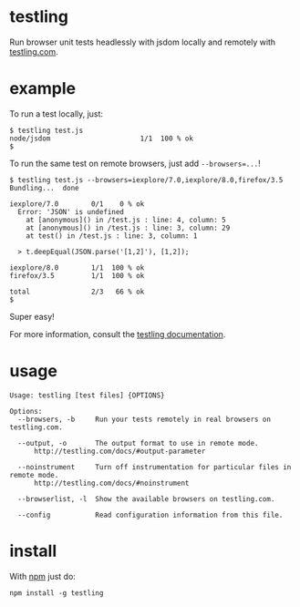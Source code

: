 testling
========

Run browser unit tests headlessly with jsdom locally and remotely with
[testling.com](http://testling.com).

example
=======

To run a test locally, just:

```
$ testling test.js 
node/jsdom                      1/1  100 % ok
$ 
```

To run the same test on remote browsers, just add `--browsers=...`!

```
$ testling test.js --browsers=iexplore/7.0,iexplore/8.0,firefox/3.5
Bundling...  done

iexplore/7.0        0/1    0 % ok
  Error: 'JSON' is undefined
    at [anonymous]() in /test.js : line: 4, column: 5
    at [anonymous]() in /test.js : line: 3, column: 29
    at test() in /test.js : line: 3, column: 1

  > t.deepEqual(JSON.parse('[1,2]'), [1,2]);

iexplore/8.0        1/1  100 % ok
firefox/3.5         1/1  100 % ok

total               2/3   66 % ok
$ 
```

Super easy!

For more information, consult the
[testling documentation](http://testling.com/docs/).

usage
=====

```
Usage: testling [test files] {OPTIONS}

Options:
  --browsers, -b     Run your tests remotely in real browsers on testling.com.

  --output, -o       The output format to use in remote mode.
      http://testling.com/docs/#output-parameter
                 
  --noinstrument     Turn off instrumentation for particular files in remote mode.
      http://testling.com/docs/#noinstrument

  --browserlist, -l  Show the available browsers on testling.com.

  --config           Read configuration information from this file.
```

install
=======

With [npm](http://npmjs.org) just do:

    npm install -g testling
